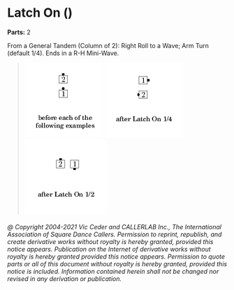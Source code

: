 
# Latch On (<fraction>)
**Parts:** 2  


From a General Tandem (Column of 2): Right Roll to a Wave; Arm Turn <fraction> (default 1/4).
Ends in a R-H Mini-Wave.


> 
> ![alt](latch_on-1.png)
> ![alt](latch_on-2.png)
> ![alt](latch_on-3.png)
> 
###### @ Copyright 2004-2021 Vic Ceder and CALLERLAB Inc., The International Association of Square Dance Callers. Permission to reprint, republish, and create derivative works without royalty is hereby granted, provided this notice appears. Publication on the Internet of derivative works without royalty is hereby granted provided this notice appears. Permission to quote parts or all of this document without royalty is hereby granted, provided this notice is included. Information contained herein shall not be changed nor revised in any derivation or publication.
